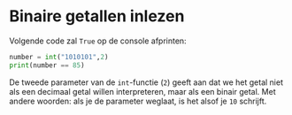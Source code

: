 # Binaire getallen inlezen
Volgende code zal `True` op de console afprinten:

```python
number = int("1010101",2)
print(number == 85)
```

De tweede parameter van de `int`-functie (`2`) geeft aan dat we het getal niet als een decimaal getal willen interpreteren, maar als een binair getal. Met andere woorden: als je de parameter weglaat, is het alsof je `10` schrijft.
